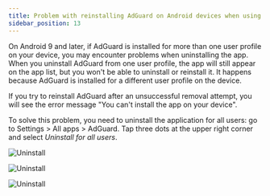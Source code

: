 ```yaml
---
title: Problem with reinstalling AdGuard on Android devices when using the app on multiple user profiles
sidebar_position: 13
---
```


On Android 9 and later, if AdGuard is installed for more than one user profile on your device, you may encounter problems when uninstalling the app. When you uninstall AdGuard from one user profile, the app will still appear on the app list, but you won't be able to uninstall or reinstall it. It happens because AdGuard is installed for a different user profile on the device.

If you try to reinstall AdGuard after an unsuccessful removal attempt, you will see the error message "You can't install the app on your device".

To solve this problem, you need to uninstall the application for all users: go to Settings > All apps > AdGuard. Tap three dots at the upper right corner and select *Uninstall for all users*.

![Uninstall](https://cdn.adguard.com/public/Adguard/kb/android/multiple_users/uninst_en.png)

![Uninstall](https://cdn.adguard.com/public/Adguard/kb/android/multiple_users/uninst2_en.png)

![Uninstall](https://cdn.adguard.com/content/kb/ad_blocker/android/solving_problems/multiple-profiles-issue/uninst3_en.png)